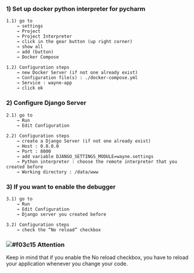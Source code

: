 ### 1) Set up docker python interpreter for pycharm
```
1.1) go to 
	→ settings 
	→ Project 
	→ Project Interpreter
	→ click in the gear button (up right corner)
	→ show all
	→ add (button)
	→ Docker Compose
```
```
1.2) Configuration steps
	→ new Docker Server (if not one already exist)
	→ Configuration file(s) : ./docker-compose.yml
	→ Service : wayne-app
	→ click ok 
```
### 2) Configure Django Server
```
2.1) go to 
	→ Run 
	→ Edit Configuration
```
```
2.2) Configuration steps
	→ create a Django Server (if not one already exist)
	→ Host : 0.0.0.0
	→ Port : 8000
	→ add variable DJANGO_SETTINGS_MODULE=wayne.settings
	→ Python interpreter : choose the remote interpreter that you created before 
	→ Working directory : /data/www
```

### 3) If you want to enable the debugger
```
3.1) go to 
	→ Run 
	→ Edit Configuration
	→ Django server you created before
```
```
3.2) Configuration steps
	→ check the “No reload” checkbox

```
### ![#f03c15](https://placehold.it/15/f03c15/000000?text=+) Attention
Keep in mind that if you enable the No reload checkbox, you have to reload your application whenever you change your code.
